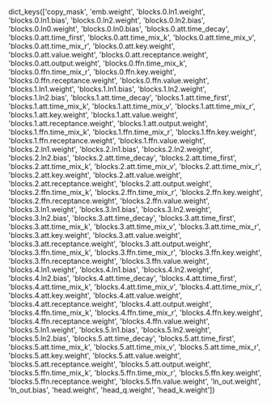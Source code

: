 dict_keys(['copy_mask', 'emb.weight', 'blocks.0.ln1.weight', 'blocks.0.ln1.bias', 'blocks.0.ln2.weight', 'blocks.0.ln2.bias', 'blocks.0.ln0.weight', 'blocks.0.ln0.bias', 'blocks.0.att.time_decay', 'blocks.0.att.time_first', 'blocks.0.att.time_mix_k', 'blocks.0.att.time_mix_v', 'blocks.0.att.time_mix_r', 'blocks.0.att.key.weight', 'blocks.0.att.value.weight', 'blocks.0.att.receptance.weight', 'blocks.0.att.output.weight', 'blocks.0.ffn.time_mix_k', 'blocks.0.ffn.time_mix_r', 'blocks.0.ffn.key.weight', 'blocks.0.ffn.receptance.weight', 'blocks.0.ffn.value.weight', 'blocks.1.ln1.weight', 'blocks.1.ln1.bias', 'blocks.1.ln2.weight', 'blocks.1.ln2.bias', 'blocks.1.att.time_decay', 'blocks.1.att.time_first', 'blocks.1.att.time_mix_k', 'blocks.1.att.time_mix_v', 'blocks.1.att.time_mix_r', 'blocks.1.att.key.weight', 'blocks.1.att.value.weight', 'blocks.1.att.receptance.weight', 'blocks.1.att.output.weight', 'blocks.1.ffn.time_mix_k', 'blocks.1.ffn.time_mix_r', 'blocks.1.ffn.key.weight', 'blocks.1.ffn.receptance.weight', 'blocks.1.ffn.value.weight', 'blocks.2.ln1.weight', 'blocks.2.ln1.bias', 'blocks.2.ln2.weight', 'blocks.2.ln2.bias', 'blocks.2.att.time_decay', 'blocks.2.att.time_first', 'blocks.2.att.time_mix_k', 'blocks.2.att.time_mix_v', 'blocks.2.att.time_mix_r', 'blocks.2.att.key.weight', 'blocks.2.att.value.weight', 'blocks.2.att.receptance.weight', 'blocks.2.att.output.weight', 'blocks.2.ffn.time_mix_k', 'blocks.2.ffn.time_mix_r', 'blocks.2.ffn.key.weight', 'blocks.2.ffn.receptance.weight', 'blocks.2.ffn.value.weight', 'blocks.3.ln1.weight', 'blocks.3.ln1.bias', 'blocks.3.ln2.weight', 'blocks.3.ln2.bias', 'blocks.3.att.time_decay', 'blocks.3.att.time_first', 'blocks.3.att.time_mix_k', 'blocks.3.att.time_mix_v', 'blocks.3.att.time_mix_r', 'blocks.3.att.key.weight', 'blocks.3.att.value.weight', 'blocks.3.att.receptance.weight', 'blocks.3.att.output.weight', 'blocks.3.ffn.time_mix_k', 'blocks.3.ffn.time_mix_r', 'blocks.3.ffn.key.weight', 'blocks.3.ffn.receptance.weight', 'blocks.3.ffn.value.weight', 'blocks.4.ln1.weight', 'blocks.4.ln1.bias', 'blocks.4.ln2.weight', 'blocks.4.ln2.bias', 'blocks.4.att.time_decay', 'blocks.4.att.time_first', 'blocks.4.att.time_mix_k', 'blocks.4.att.time_mix_v', 'blocks.4.att.time_mix_r', 'blocks.4.att.key.weight', 'blocks.4.att.value.weight', 'blocks.4.att.receptance.weight', 'blocks.4.att.output.weight', 'blocks.4.ffn.time_mix_k', 'blocks.4.ffn.time_mix_r', 'blocks.4.ffn.key.weight', 'blocks.4.ffn.receptance.weight', 'blocks.4.ffn.value.weight', 'blocks.5.ln1.weight', 'blocks.5.ln1.bias', 'blocks.5.ln2.weight', 'blocks.5.ln2.bias', 'blocks.5.att.time_decay', 'blocks.5.att.time_first', 'blocks.5.att.time_mix_k', 'blocks.5.att.time_mix_v', 'blocks.5.att.time_mix_r', 'blocks.5.att.key.weight', 'blocks.5.att.value.weight', 'blocks.5.att.receptance.weight', 'blocks.5.att.output.weight', 'blocks.5.ffn.time_mix_k', 'blocks.5.ffn.time_mix_r', 'blocks.5.ffn.key.weight', 'blocks.5.ffn.receptance.weight', 'blocks.5.ffn.value.weight', 'ln_out.weight', 'ln_out.bias', 'head.weight', 'head_q.weight', 'head_k.weight'])